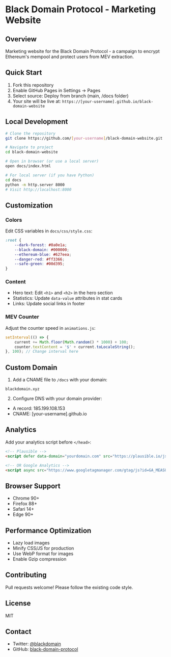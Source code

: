 # Black Domain Protocol - Marketing Website

## Overview
Marketing website for the Black Domain Protocol - a campaign to encrypt Ethereum's mempool and protect users from MEV extraction.

## Quick Start

1. Fork this repository
2. Enable GitHub Pages in Settings → Pages
3. Select source: Deploy from branch (main, /docs folder)
4. Your site will be live at: `https://[your-username].github.io/black-domain-website`

## Local Development

```bash
# Clone the repository
git clone https://github.com/[your-username]/black-domain-website.git

# Navigate to project
cd black-domain-website

# Open in browser (or use a local server)
open docs/index.html

# For local server (if you have Python)
cd docs
python -m http.server 8000
# Visit http://localhost:8000
```

## Customization

### Colors
Edit CSS variables in `docs/css/style.css`:
```css
:root {
    --dark-forest: #0a0e1a;
    --black-domain: #000000;
    --ethereum-blue: #627eea;
    --danger-red: #ff3366;
    --safe-green: #00d395;
}
```

### Content
- Hero text: Edit `<h1>` and `<h2>` in the hero section
- Statistics: Update `data-value` attributes in stat cards
- Links: Update social links in footer

### MEV Counter
Adjust the counter speed in `animations.js`:
```javascript
setInterval(() => {
    current += Math.floor(Math.random() * 1000) + 100;
    counter.textContent = '$' + current.toLocaleString();
}, 100); // Change interval here
```

## Custom Domain

1. Add a CNAME file to `/docs` with your domain:
```
blackdomain.xyz
```

2. Configure DNS with your domain provider:
- A record: 185.199.108.153
- CNAME: [your-username].github.io

## Analytics

Add your analytics script before `</head>`:
```html
<!-- Plausible -->
<script defer data-domain="yourdomain.com" src="https://plausible.io/js/script.js"></script>

<!-- OR Google Analytics -->
<script async src="https://www.googletagmanager.com/gtag/js?id=GA_MEASUREMENT_ID"></script>
```

## Browser Support
- Chrome 90+
- Firefox 88+
- Safari 14+
- Edge 90+

## Performance Optimization
- Lazy load images
- Minify CSS/JS for production
- Use WebP format for images
- Enable Gzip compression

## Contributing
Pull requests welcome! Please follow the existing code style.

## License
MIT

## Contact
- Twitter: [@blackdomain](https://twitter.com/blackdomain)
- GitHub: [black-domain-protocol](https://github.com/black-domain-protocol)